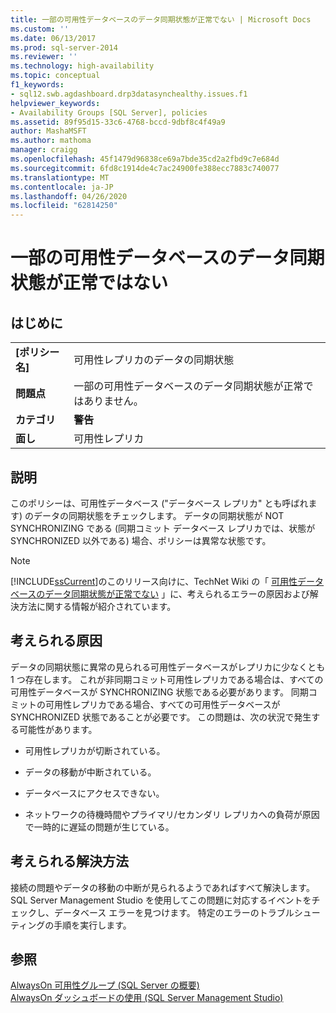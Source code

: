 ```yaml
---
title: 一部の可用性データベースのデータ同期状態が正常でない | Microsoft Docs
ms.custom: ''
ms.date: 06/13/2017
ms.prod: sql-server-2014
ms.reviewer: ''
ms.technology: high-availability
ms.topic: conceptual
f1_keywords:
- sql12.swb.agdashboard.drp3datasynchealthy.issues.f1
helpviewer_keywords:
- Availability Groups [SQL Server], policies
ms.assetid: 89f95d15-33c6-4768-bccd-9dbf8c4f49a9
author: MashaMSFT
ms.author: mathoma
manager: craigg
ms.openlocfilehash: 45f1479d96838ce69a7bde35cd2a2fbd9c7e684d
ms.sourcegitcommit: 6fd8c1914de4c7ac24900fe388ecc7883c740077
ms.translationtype: MT
ms.contentlocale: ja-JP
ms.lasthandoff: 04/26/2020
ms.locfileid: "62814250"
---
```

# <a name="data-synchronization-state-of-some-availability-database-is-not-healthy"></a>一部の可用性データベースのデータ同期状態が正常ではない
    
## <a name="introduction"></a>はじめに  
  
|||  
|-|-|  
|**[ポリシー名]**|可用性レプリカのデータの同期状態|  
|**問題点**|一部の可用性データベースのデータ同期状態が正常ではありません。|  
|**カテゴリ**|**警告**|  
|**面し**|可用性レプリカ|  
  
## <a name="description"></a>説明  
 このポリシーは、可用性データベース ("データベース レプリカ" とも呼ばれます) のデータの同期状態をチェックします。 データの同期状態が NOT SYNCHRONIZING である (同期コミット データベース レプリカでは、状態が SYNCHRONIZED 以外である) 場合、ポリシーは異常な状態です。  
  
> [!NOTE]  
>  [!INCLUDE[ssCurrent](../../../includes/sscurrent-md.md)]のこのリリース向けに、TechNet Wiki の「 [可用性データベースのデータ同期状態が正常でない](https://go.microsoft.com/fwlink/p/?LinkId=220863) 」に、考えられるエラーの原因および解決方法に関する情報が紹介されています。  
  
## <a name="possible-causes"></a>考えられる原因  
 データの同期状態に異常の見られる可用性データベースがレプリカに少なくとも 1 つ存在します。 これが非同期コミット可用性レプリカである場合は、すべての可用性データベースが SYNCHRONIZING 状態である必要があります。 同期コミットの可用性レプリカである場合、すべての可用性データベースが SYNCHRONIZED 状態であることが必要です。 この問題は、次の状況で発生する可能性があります。  
  
-   可用性レプリカが切断されている。  
  
-   データの移動が中断されている。  
  
-   データベースにアクセスできない。  
  
-   ネットワークの待機時間やプライマリ/セカンダリ レプリカへの負荷が原因で一時的に遅延の問題が生じている。  
  
## <a name="possible-solution"></a>考えられる解決方法  
 接続の問題やデータの移動の中断が見られるようであればすべて解決します。 SQL Server Management Studio を使用してこの問題に対応するイベントをチェックし、データベース エラーを見つけます。 特定のエラーのトラブルシューティングの手順を実行します。  
  
## <a name="see-also"></a>参照  
 [AlwaysOn 可用性グループ &#40;SQL Server の概要&#41;](overview-of-always-on-availability-groups-sql-server.md)   
 [AlwaysOn ダッシュボードの使用 &#40;SQL Server Management Studio&#41;](use-the-always-on-dashboard-sql-server-management-studio.md)  
  
  

